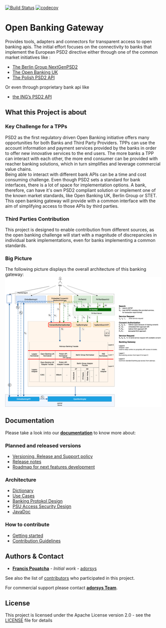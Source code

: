 [![Build Status](https://travis-ci.com/adorsys/open-banking-gateway.svg?branch=develop)](https://travis-ci.com/adorsys/open-banking-gateway)
[![codecov](https://codecov.io/gh/adorsys/open-banking-gateway/branch/develop/graph/badge.svg)](https://codecov.io/gh/adorsys/open-banking-gateway)

# Open Banking Gateway
Provides tools, adapters and connectors for transparent access to open banking apis. The initial effort focuses on the connectivity to banks that implement the European PSD2 directive either through one of the common market initiatives like :

* [The Berlin Group NextGenPSD2](https://www.berlin-group.org/psd2-access-to-bank-accounts)
* [The Open Banking UK](https://www.openbanking.org.uk/)
* [The Polish PSD2 API](https://polishapi.org/en/)

Or even through proprietary bank api like 

* [the ING’s PSD2 API](https://developer.ing.com/openbanking/)

## What this Project is about

### Key Challenge for a TPPs

PSD2 as the first regulatory driven Open Banking initiative offers many opportunities for both Banks and Third Party Providers. TPPs can use the account information and payment services provided by the banks in order to offer new innovative services to the end users. The more banks a TPP can interact with each other, the more end consumer can be provided with reacher banking solutions, which in turn simplifies and leverage commercial value chains.  
Being able to interact with different bank APIs can be a time and cost consuming challenge. Even though PSD2 sets a standard for bank interfaces, there is a lot of space for implementation options. A bank, therefore, can have it's own PSD2 compliant solution or implement one of the known market standards, like Open Banking UK, Berlin Group or STET. This open banking gateway will provide with a common interface with the aim of simplifying access to those APIs by third parties. 

### Third Parties Contribution

This project is designed to enable contribution from different sources, as the open banking challenge will start with a magnitude of discrepancies in individual bank implementations, even for banks implementing a common standards.

### Big Picture

The following picture displays the overall architecture of this banking gateway:
![High level architecture](docs/img/open-banking-gateway-arch-14-01-2020.png)

## Documentation

Please take a look into our [**documentation**](https://adorsys.github.io/open-banking-gateway/doc/develop/) to know more about:

### Planned and released versions

* [Versioning, Release and Support policy](docs/version_policy.md)
* [Release notes](docs/releasenotes.md) 
* [Roadmap for next features development](docs/roadmap.md)

### Architecture 
* [Dictionary](docs/architecture/dictionary.md)
* [Use Cases](docs/architecture/use_cases.md)
* [Banking Protokol Design](docs/architecture/drafts/initial_requirements.md)
* [PSU Access Security Design](docs/architecture/concepts/psu-security-concept.md)
* [JavaDoc](https://adorsys.github.io/open-banking-gateway/javadoc/latest/index.html)

### How to contribute

* [Getting started](docs/getting_started.md)
* [Contribution Guidelines](docs/ContributionGuidelines.md) 
 
## Authors & Contact

* **[Francis Pouatcha](mailto:fpo@adorsys.de)** - *Initial work* - [adorsys](https://www.adorsys.de)

See also the list of [contributors](https://github.com/adorsys/open-banking-gateway/graphs/contributors) who participated in this project.

For commercial support please contact **[adorsys Team](https://adorsys.de/)**.

## License

This project is licensed under the Apache License version 2.0 - see the [LICENSE](LICENSE) file for details

